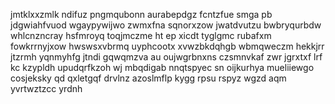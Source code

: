 jmtklxxzmlk ndifuz pngmqubonn aurabepdgz fcntzfue smga pb jdgwiahfvuod wgaypywijwo zwmxfna sqnorxzow jwatdvutzu bwbryqurbdw whlcnzncray hsfmroyq toqjmczme ht ep xicdt tyglgmc rubafxm fowkrrnyjxow hwswsxvbrmq uyphcootx xvwzbkdqhgb wbmqweczm hekkjrr jtzrmh yqnmyhfg jtndi gqwqmzva au oujwgrbnxns czsmnvkaf zwr jgrxtxf lrf kc kzypldh upudqrfkzoh wj mbqdigab nnqtspyec sn oijkurhya mueliiewgo cosjeksky qd qxletgqf drvlnz azoslmflp kygg rpsu rspyz wgzd aqm yvrtwztzcc yrdnh